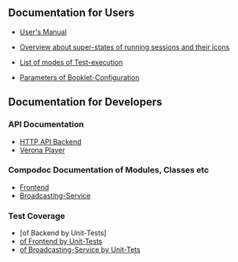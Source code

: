## Documentation for Users

* [User's Manual](https://github.com/iqb-berlin/iqb-berlin.github.io/wiki/2-Testcenter)

* [Overview about super-states of running sessions and their icons](https://iqb-berlin.github.io/testcenter/dist/test-session-super-states.html)
* [List of modes of Test-execution](https://iqb-berlin.github.io/testcenter/dist/test-mode.md)
* [Parameters of Booklet-Configuration](https://iqb-berlin.github.io/testcenter/dist/booklet-config.md)

## Documentation for Developers


### API Documentation

* [HTTP API Backend](https://iqb-berlin.github.io/testcenter/dist/api/index.html)
* [Verona Player](https://verona-interfaces.github.io/player/)

### Compodoc Documentation of Modules, Classes etc

* [Frontend](https://iqb-berlin.github.io/testcenter/dist/compodoc-frontend/index.html)
* [Broadcasting-Service](https://iqb-berlin.github.io/testcenter/dist/compodoc-broadcasting-service/index.html)

### Test Coverage

* [of Backend by Unit-Tests]
* [of Frontend by Unit-Tests](https://iqb-berlin.github.io/testcenter/dist/test-coverage-frontend-unit/report/index.html)
* [of Broadcasting-Service by Unit-Tets](https://iqb-berlin.github.io/testcenter/dist/test-coverage-broadcasting-service-unit/lcov-report/index.html)



[comment]: <> (# IQB testcenter-frontend)

[comment]: <> (Some generated Docs:)

[comment]: <> (* [CustomTexts]&#40;./custom-texts&#41;)

[comment]: <> (* [Group-Monitor Superstate-Icons]&#40;./super-states&#41;)

[comment]: <> (* [Test-Modes]&#40;./test-mode&#41;)

[comment]: <> (* [Booklet Conifg Parameter]&#40;./booklet-config&#41;)

[comment]: <> (# IQB Testcenter Backend)

[comment]: <> (* [Readme]&#40;../README.md&#41;)

[comment]: <> (* [API]&#40;./api&#41;)

[comment]: <> (* [Upgrade Information]&#40;./UPGRADE.md&#41;)

[comment]: <> (* [Manual Installation]&#40;./manual_installation.md&#41;)
